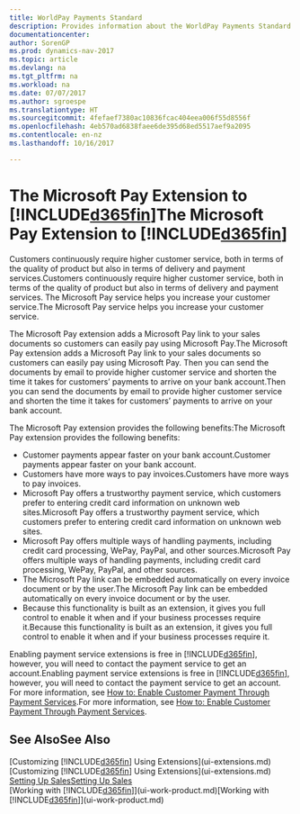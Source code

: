 ```yaml
---
title: WorldPay Payments Standard
description: Provides information about the WorldPay Payments Standard extension
documentationcenter: 
author: SorenGP
ms.prod: dynamics-nav-2017
ms.topic: article
ms.devlang: na
ms.tgt_pltfrm: na
ms.workload: na
ms.date: 07/07/2017
ms.author: sgroespe
ms.translationtype: HT
ms.sourcegitcommit: 4fefaef7380ac10836fcac404eea006f55d8556f
ms.openlocfilehash: 4eb570ad6838faee6de395d68ed5517aef9a2095
ms.contentlocale: en-nz
ms.lasthandoff: 10/16/2017

---
```

# <a name="the-microsoft-pay-extension-to-included365finincludesd365finlongmdmd"></a><span data-ttu-id="3f34a-103">The Microsoft Pay Extension to [!INCLUDE[d365fin](includes/d365fin_long_md.md)]</span><span class="sxs-lookup"><span data-stu-id="3f34a-103">The Microsoft Pay Extension to [!INCLUDE[d365fin](includes/d365fin_long_md.md)]</span></span>
<span data-ttu-id="3f34a-104">Customers continuously require higher customer service, both in terms of the quality of product but also in terms of delivery and payment services.</span><span class="sxs-lookup"><span data-stu-id="3f34a-104">Customers continuously require higher customer service, both in terms of the quality of product but also in terms of delivery and payment services.</span></span> <span data-ttu-id="3f34a-105">The Microsoft Pay service helps you increase your customer service.</span><span class="sxs-lookup"><span data-stu-id="3f34a-105">The Microsoft Pay service helps you increase your customer service.</span></span>

<span data-ttu-id="3f34a-106">The Microsoft Pay extension adds a Microsoft Pay link to your sales documents so customers can easily pay using Microsoft Pay.</span><span class="sxs-lookup"><span data-stu-id="3f34a-106">The Microsoft Pay extension adds a Microsoft Pay link to your sales documents so customers can easily pay using Microsoft Pay.</span></span> <span data-ttu-id="3f34a-107">Then you can send the documents by email to provide higher customer service and shorten the time it takes for customers’ payments to arrive on your bank account.</span><span class="sxs-lookup"><span data-stu-id="3f34a-107">Then you can send the documents by email to provide higher customer service and shorten the time it takes for customers’ payments to arrive on your bank account.</span></span>

<span data-ttu-id="3f34a-108">The Microsoft Pay extension provides the following benefits:</span><span class="sxs-lookup"><span data-stu-id="3f34a-108">The Microsoft Pay extension provides the following benefits:</span></span>
- <span data-ttu-id="3f34a-109">Customer payments appear faster on your bank account.</span><span class="sxs-lookup"><span data-stu-id="3f34a-109">Customer payments appear faster on your bank account.</span></span>
- <span data-ttu-id="3f34a-110">Customers have more ways to pay invoices.</span><span class="sxs-lookup"><span data-stu-id="3f34a-110">Customers have more ways to pay invoices.</span></span>
- <span data-ttu-id="3f34a-111">Microsoft Pay offers a trustworthy payment service, which customers prefer to entering credit card information on unknown web sites.</span><span class="sxs-lookup"><span data-stu-id="3f34a-111">Microsoft Pay offers a trustworthy payment service, which customers prefer to entering credit card information on unknown web sites.</span></span>
- <span data-ttu-id="3f34a-112">Microsoft Pay offers multiple ways of handling payments, including credit card processing, WePay, PayPal, and other sources.</span><span class="sxs-lookup"><span data-stu-id="3f34a-112">Microsoft Pay offers multiple ways of handling payments, including credit card processing, WePay, PayPal, and other sources.</span></span>
- <span data-ttu-id="3f34a-113">The Microsoft Pay link can be embedded automatically on every invoice document or by the user.</span><span class="sxs-lookup"><span data-stu-id="3f34a-113">The Microsoft Pay link can be embedded automatically on every invoice document or by the user.</span></span>
- <span data-ttu-id="3f34a-114">Because this functionality is built as an extension, it gives you full control to enable it when and if your business processes require it.</span><span class="sxs-lookup"><span data-stu-id="3f34a-114">Because this functionality is built as an extension, it gives you full control to enable it when and if your business processes require it.</span></span>

<span data-ttu-id="3f34a-115">Enabling payment service extensions is free in [!INCLUDE[d365fin](includes/d365fin_md.md)], however, you will need to contact the payment service to get an account.</span><span class="sxs-lookup"><span data-stu-id="3f34a-115">Enabling payment service extensions is free in [!INCLUDE[d365fin](includes/d365fin_md.md)], however, you will need to contact the payment service to get an account.</span></span> <span data-ttu-id="3f34a-116">For more information, see [How to: Enable Customer Payment Through Payment Services](sales-how-enable-payment-service-extensions.md).</span><span class="sxs-lookup"><span data-stu-id="3f34a-116">For more information, see [How to: Enable Customer Payment Through Payment Services](sales-how-enable-payment-service-extensions.md).</span></span>

## <a name="see-also"></a><span data-ttu-id="3f34a-117">See Also</span><span class="sxs-lookup"><span data-stu-id="3f34a-117">See Also</span></span>
<span data-ttu-id="3f34a-118">[Customizing [!INCLUDE[d365fin](includes/d365fin_md.md)] Using Extensions](ui-extensions.md)</span><span class="sxs-lookup"><span data-stu-id="3f34a-118">[Customizing [!INCLUDE[d365fin](includes/d365fin_md.md)] Using Extensions](ui-extensions.md)</span></span>  
[<span data-ttu-id="3f34a-119">Setting Up Sales</span><span class="sxs-lookup"><span data-stu-id="3f34a-119">Setting Up Sales</span></span>](sales-setup-sales.md)  
<span data-ttu-id="3f34a-120">[Working with [!INCLUDE[d365fin](includes/d365fin_md.md)]](ui-work-product.md)</span><span class="sxs-lookup"><span data-stu-id="3f34a-120">[Working with [!INCLUDE[d365fin](includes/d365fin_md.md)]](ui-work-product.md)</span></span>

